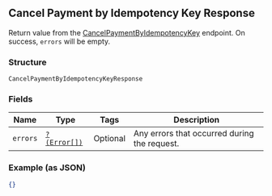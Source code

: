 ## Cancel Payment by Idempotency Key Response

Return value from the
[CancelPaymentByIdempotencyKey](#endpoint-payments-cancelpaymentbyidempotencykey) endpoint.
On success, `errors` will be empty.

### Structure

`CancelPaymentByIdempotencyKeyResponse`

### Fields

| Name | Type | Tags | Description |
|  --- | --- | --- | --- |
| `errors` | [`?(Error[])`](/doc/models/error.md) | Optional | Any errors that occurred during the request. |

### Example (as JSON)

```json
{}
```


